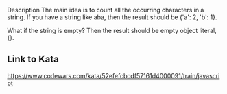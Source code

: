 Description
The main idea is to count all the occurring characters in a string. If you have a string like aba, then the result should be {'a': 2, 'b': 1}.

What if the string is empty? Then the result should be empty object literal, {}.

## Link to Kata

https://www.codewars.com/kata/52efefcbcdf57161d4000091/train/javascript
